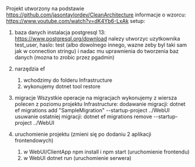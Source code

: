 Projekt utworzony na podstawie https://github.com/jasontaylordev/CleanArchitecture
informacje o wzorcu: https://www.youtube.com/watch?v=dK4Yb6-LxAk
setup:
1. baza danych
instalacja postgresql 13: https://www.postgresql.org/download
nalezy utworzyc uzytkownika test_user, haslo: test (albo dowolnego innego, wazne zeby byl taki sam jak w connection stringu)
i nadac mu uprawnienia do tworzenia baz danych (mozna to zrobic przez pgadmin)

2. narzędzia ef
    1. wchodzimy do folderu Infrastructure 
    2. wykonujemy dotnet tool restore

3. migracje
Wszystkie operacje na migracjach wykonujemy z wiersza polecen z poziomu projektu Infrastructure:
dodawanie migracji:
dotnet ef migrations add "SampleMigration" --startup-project ../WebUI
usuwanie ostatniej migracji:
dotnet ef migrations remove --startup-project ../WebUI

4. uruchomienie projektu (zmieni się po dodaniu 2 aplikacji frontendowych)
    1. w WebUI/ClientApp npm install i npm start (uruchomienie frontendu)
    2. w WebUI dotnet run (uruchomienie serwera)
